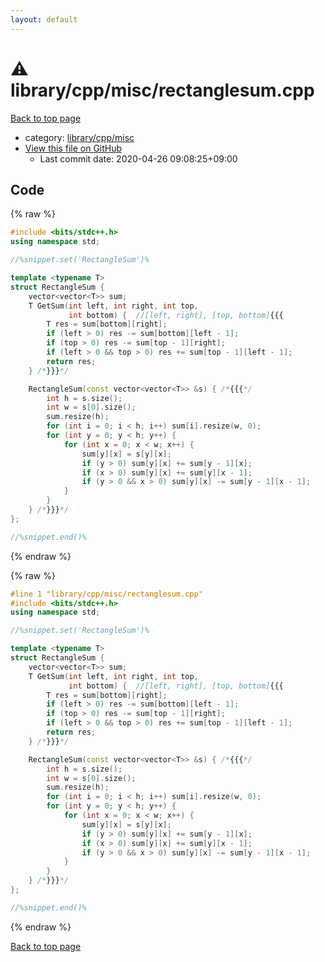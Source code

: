 ```yaml
---
layout: default
---
```


<!-- mathjax config similar to math.stackexchange -->
<script type="text/javascript" async
  src="https://cdnjs.cloudflare.com/ajax/libs/mathjax/2.7.5/MathJax.js?config=TeX-MML-AM_CHTML">
</script>
<script type="text/x-mathjax-config">
  MathJax.Hub.Config({
    TeX: { equationNumbers: { autoNumber: "AMS" }},
    tex2jax: {
      inlineMath: [ ['$','$'] ],
      processEscapes: true
    },
    "HTML-CSS": { matchFontHeight: false },
    displayAlign: "left",
    displayIndent: "2em"
  });
</script>

<script type="text/javascript" src="https://cdnjs.cloudflare.com/ajax/libs/jquery/3.4.1/jquery.min.js"></script>
<script src="https://cdn.jsdelivr.net/npm/jquery-balloon-js@1.1.2/jquery.balloon.min.js" integrity="sha256-ZEYs9VrgAeNuPvs15E39OsyOJaIkXEEt10fzxJ20+2I=" crossorigin="anonymous"></script>
<script type="text/javascript" src="../../../../assets/js/copy-button.js"></script>
<link rel="stylesheet" href="../../../../assets/css/copy-button.css" />


# :warning: library/cpp/misc/rectanglesum.cpp

<a href="../../../../index.html">Back to top page</a>

* category: <a href="../../../../index.html#b4c52cffc478acefbc1ee6a9d0578055">library/cpp/misc</a>
* <a href="{{ site.github.repository_url }}/blob/master/library/cpp/misc/rectanglesum.cpp">View this file on GitHub</a>
    - Last commit date: 2020-04-26 09:08:25+09:00




## Code

<a id="unbundled"></a>
{% raw %}
```cpp
#include <bits/stdc++.h>
using namespace std;

//%snippet.set('RectangleSum')%

template <typename T>
struct RectangleSum {
    vector<vector<T>> sum;
    T GetSum(int left, int right, int top,
             int bottom) {  //[left, right], [top, bottom]{{{
        T res = sum[bottom][right];
        if (left > 0) res -= sum[bottom][left - 1];
        if (top > 0) res -= sum[top - 1][right];
        if (left > 0 && top > 0) res += sum[top - 1][left - 1];
        return res;
    } /*}}}*/

    RectangleSum(const vector<vector<T>> &s) { /*{{{*/
        int h = s.size();
        int w = s[0].size();
        sum.resize(h);
        for (int i = 0; i < h; i++) sum[i].resize(w, 0);
        for (int y = 0; y < h; y++) {
            for (int x = 0; x < w; x++) {
                sum[y][x] = s[y][x];
                if (y > 0) sum[y][x] += sum[y - 1][x];
                if (x > 0) sum[y][x] += sum[y][x - 1];
                if (y > 0 && x > 0) sum[y][x] -= sum[y - 1][x - 1];
            }
        }
    } /*}}}*/
};

//%snippet.end()%

```
{% endraw %}

<a id="bundled"></a>
{% raw %}
```cpp
#line 1 "library/cpp/misc/rectanglesum.cpp"
#include <bits/stdc++.h>
using namespace std;

//%snippet.set('RectangleSum')%

template <typename T>
struct RectangleSum {
    vector<vector<T>> sum;
    T GetSum(int left, int right, int top,
             int bottom) {  //[left, right], [top, bottom]{{{
        T res = sum[bottom][right];
        if (left > 0) res -= sum[bottom][left - 1];
        if (top > 0) res -= sum[top - 1][right];
        if (left > 0 && top > 0) res += sum[top - 1][left - 1];
        return res;
    } /*}}}*/

    RectangleSum(const vector<vector<T>> &s) { /*{{{*/
        int h = s.size();
        int w = s[0].size();
        sum.resize(h);
        for (int i = 0; i < h; i++) sum[i].resize(w, 0);
        for (int y = 0; y < h; y++) {
            for (int x = 0; x < w; x++) {
                sum[y][x] = s[y][x];
                if (y > 0) sum[y][x] += sum[y - 1][x];
                if (x > 0) sum[y][x] += sum[y][x - 1];
                if (y > 0 && x > 0) sum[y][x] -= sum[y - 1][x - 1];
            }
        }
    } /*}}}*/
};

//%snippet.end()%

```
{% endraw %}

<a href="../../../../index.html">Back to top page</a>

